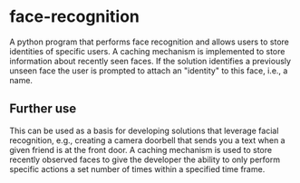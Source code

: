 # face-recognition

A python program that performs face recognition and allows users to store identities of specific users. A caching mechanism is implemented to store information about recently seen faces. If the solution identifies a previously unseen face the user is prompted to attach an "identity" to this face, i.e., a name.

## Further use
This can be used as a basis for developing solutions that leverage facial recognition, e.g., creating a camera doorbell that sends you a text when a given friend is at the front door. A caching mechanism is used to store recently observed faces to give the developer the ability to only perform specific actions a set number of times within a specified time frame. 
